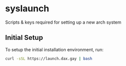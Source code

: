 # syslaunch
Scripts &amp; keys required for setting up a new arch system

## Initial Setup

To setup the initial installation environment, run:
```bash
curl -sSL https://launch.dax.gay | bash
```